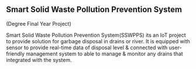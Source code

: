 ## Smart Solid Waste Pollution Prevention System
(Degree Final Year Project)

Smart Solid Waste Pollution Prevention System(SSWPPS) its an IoT project to provide solution for garbage disposal in drains or river. It is equipped with sensor to provide real-time data of disposal level & connected with user-friendly management system to able to manage & monitor any drains that integrated with the system.

